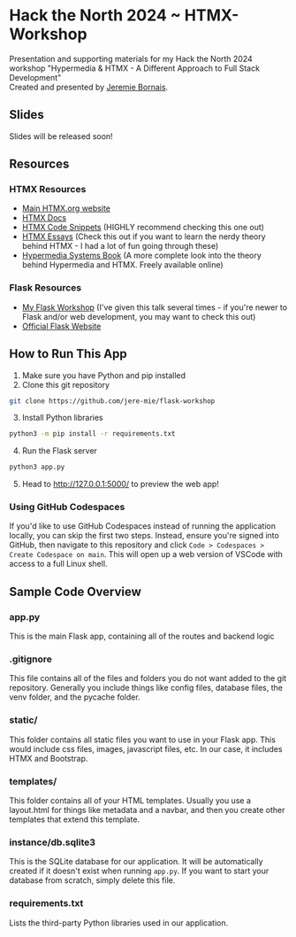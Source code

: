 # Hack the North 2024 ~ HTMX-Workshop

Presentation and supporting materials for my Hack the North 2024 workshop "Hypermedia & HTMX - A Different Approach to Full Stack Development"  
Created and presented by [Jeremie Bornais](https://github.com/jere-mie).

## Slides

Slides will be released soon!

## Resources

### HTMX Resources

- [Main HTMX.org website](https://htmx.org/)
- [HTMX Docs](https://htmx.org/docs)
- [HTMX Code Snippets](https://htmx.org/examples) (HIGHLY recommend checking this one out)
- [HTMX Essays](https://htmx.org/essays) (Check this out if you want to learn the nerdy theory behind HTMX - I had a lot of fun going through these)
- [Hypermedia Systems Book](https://hypermedia.systems) (A more complete look into the theory behind Hypermedia and HTMX. Freely available online)

### Flask Resources

- [My Flask Workshop](https://github.com/jere-mie/flask-workshop) (I've given this talk several times - if you're newer to Flask and/or web development, you may want to check this out)
- [Official Flask Website](https://flask.palletsprojects.com/en/3.0.x/)

## How to Run This App

1. Make sure you have Python and pip installed
2. Clone this git repository
```sh
git clone https://github.com/jere-mie/flask-workshop
```

3. Install Python libraries
```sh
python3 -m pip install -r requirements.txt
```

4. Run the Flask server
```sh
python3 app.py
```

5. Head to http://127.0.0.1:5000/ to preview the web app!

### Using GitHub Codespaces

If you'd like to use GitHub Codespaces instead of running the application locally, you can skip the first two steps. Instead, ensure you're signed into GitHub, then navigate to this repository and click `Code > Codespaces > Create Codespace on main`. This will open up a web version of VSCode with access to a full Linux shell.

## Sample Code Overview

### app.py

This is the main Flask app, containing all of the routes and backend logic

### .gitignore

This file contains all of the files and folders you do not want added to the git repository. Generally you include things like config files, database files, the venv folder, and the pycache folder.

### static/

This folder contains all static files you want to use in your Flask app. This would include css files, images, javascript files, etc. In our case, it includes HTMX and Bootstrap.

### templates/

This folder contains all of your HTML templates. Usually you use a layout.html for things like metadata and a navbar, and then you create other templates that extend this template.

### instance/db.sqlite3

This is the SQLite database for our application. It will be automatically created if it doesn't exist when running `app.py`. If you want to start your database from scratch, simply delete this file.

### requirements.txt

Lists the third-party Python libraries used in our application.
